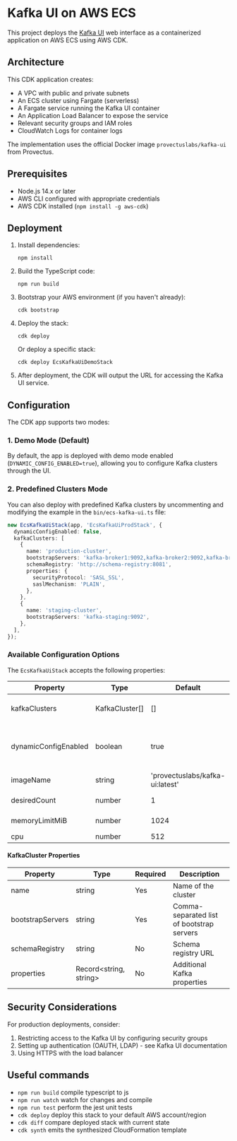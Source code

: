 # Kafka UI on AWS ECS

This project deploys the [Kafka UI](https://github.com/provectus/kafka-ui) web interface as a containerized application on AWS ECS using AWS CDK.

## Architecture

This CDK application creates:
- A VPC with public and private subnets
- An ECS cluster using Fargate (serverless)
- A Fargate service running the Kafka UI container
- An Application Load Balancer to expose the service
- Relevant security groups and IAM roles
- CloudWatch Logs for container logs

The implementation uses the official Docker image `provectuslabs/kafka-ui` from Provectus.

## Prerequisites

- Node.js 14.x or later
- AWS CLI configured with appropriate credentials
- AWS CDK installed (`npm install -g aws-cdk`)

## Deployment

1. Install dependencies:
   ```
   npm install
   ```

2. Build the TypeScript code:
   ```
   npm run build
   ```

3. Bootstrap your AWS environment (if you haven't already):
   ```
   cdk bootstrap
   ```

4. Deploy the stack:
   ```
   cdk deploy
   ```
   
   Or deploy a specific stack:
   ```
   cdk deploy EcsKafkaUiDemoStack
   ```

5. After deployment, the CDK will output the URL for accessing the Kafka UI service.

## Configuration

The CDK app supports two modes:

### 1. Demo Mode (Default)

By default, the app is deployed with demo mode enabled (`DYNAMIC_CONFIG_ENABLED=true`), allowing you to configure Kafka clusters through the UI.

### 2. Predefined Clusters Mode

You can also deploy with predefined Kafka clusters by uncommenting and modifying the example in the `bin/ecs-kafka-ui.ts` file:

```typescript
new EcsKafkaUiStack(app, 'EcsKafkaUiProdStack', {
  dynamicConfigEnabled: false,
  kafkaClusters: [
    {
      name: 'production-cluster',
      bootstrapServers: 'kafka-broker1:9092,kafka-broker2:9092,kafka-broker3:9092',
      schemaRegistry: 'http://schema-registry:8081',
      properties: {
        securityProtocol: 'SASL_SSL',
        saslMechanism: 'PLAIN',
      },
    },
    {
      name: 'staging-cluster',
      bootstrapServers: 'kafka-staging:9092',
    },
  ],
});
```

### Available Configuration Options

The `EcsKafkaUiStack` accepts the following properties:

| Property | Type | Default | Description |
|----------|------|---------|-------------|
| kafkaClusters | KafkaCluster[] | [] | Kafka clusters to connect to |
| dynamicConfigEnabled | boolean | true | Whether to enable dynamic configuration through UI |
| imageName | string | 'provectuslabs/kafka-ui:latest' | Docker image to use |
| desiredCount | number | 1 | Number of ECS tasks |
| memoryLimitMiB | number | 1024 | Memory limit in MiB |
| cpu | number | 512 | CPU units |

#### KafkaCluster Properties

| Property | Type | Required | Description |
|----------|------|----------|-------------|
| name | string | Yes | Name of the cluster |
| bootstrapServers | string | Yes | Comma-separated list of bootstrap servers |
| schemaRegistry | string | No | Schema registry URL |
| properties | Record<string, string> | No | Additional Kafka properties |

## Security Considerations

For production deployments, consider:

1. Restricting access to the Kafka UI by configuring security groups
2. Setting up authentication (OAUTH, LDAP) - see Kafka UI documentation
3. Using HTTPS with the load balancer

## Useful commands

* `npm run build`   compile typescript to js
* `npm run watch`   watch for changes and compile
* `npm run test`    perform the jest unit tests
* `cdk deploy`      deploy this stack to your default AWS account/region
* `cdk diff`        compare deployed stack with current state
* `cdk synth`       emits the synthesized CloudFormation template
